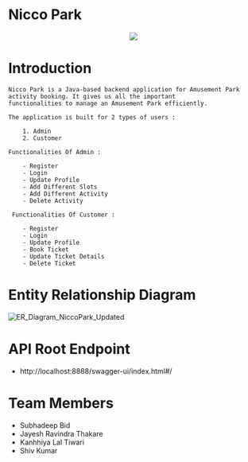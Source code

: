 # Nicco Park

<p align="center"> <img src="https://user-images.githubusercontent.com/107462648/221474006-506a45e6-c1e6-4b24-b31a-aeab61433c57.jpeg"></p>

# Introduction

    Nicco Park is a Java-based backend application for Amusement Park activity booking. It gives us all the important 
    functionalities to manage an Amusement Park efficiently.

    The application is built for 2 types of users :
    
        1. Admin
        2. Customer
        
    Functionalities Of Admin :
    
        - Register
        - Login
        - Update Profile
        - Add Different Slots
        - Add Different Activity
        - Delete Activity
        
     Functionalities Of Customer :
    
        - Register
        - Login
        - Update Profile
        - Book Ticket
        - Update Ticket Details
        - Delete Ticket
        
      
      
# Entity Relationship Diagram
![ER_Diagram_NiccoPark_Updated](https://user-images.githubusercontent.com/107462648/221478459-4a74ccc1-0f84-40b9-87bb-63c3b9c7f450.png)

# API Root Endpoint

- http://localhost:8888/swagger-ui/index.html#/


# Team Members

- Subhadeep Bid
- Jayesh Ravindra Thakare
- Kanhhiya Lal Tiwari
- Shiv Kumar
